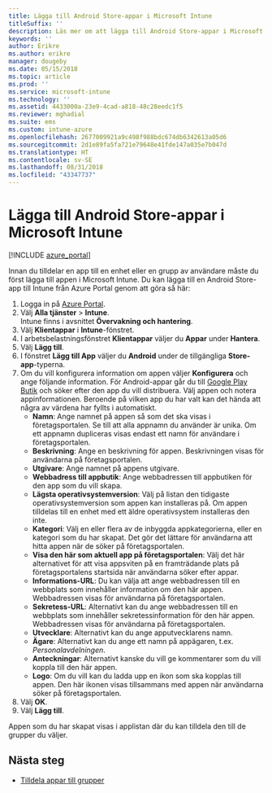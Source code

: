 ```yaml
---
title: Lägga till Android Store-appar i Microsoft Intune
titleSuffix: ''
description: Läs mer om att lägga till Android Store-appar i Microsoft Intune.
keywords: ''
author: Erikre
ms.author: erikre
manager: dougeby
ms.date: 05/15/2018
ms.topic: article
ms.prod: ''
ms.service: microsoft-intune
ms.technology: ''
ms.assetid: 4433000a-23e9-4cad-a818-48c28eedc1f5
ms.reviewer: mghadial
ms.suite: ems
ms.custom: intune-azure
ms.openlocfilehash: 2677009921a9c498f988bdc674db6342613a05d6
ms.sourcegitcommit: 2d1e89fa5fa721e79648e41fde147a035e7b047d
ms.translationtype: HT
ms.contentlocale: sv-SE
ms.lasthandoff: 08/31/2018
ms.locfileid: "43347737"
---
```

# <a name="add-android-store-apps-to-microsoft-intune"></a>Lägga till Android Store-appar i Microsoft Intune

[!INCLUDE [azure_portal](./includes/azure_portal.md)]

Innan du tilldelar en app till en enhet eller en grupp av användare måste du först lägga till appen i Microsoft Intune. Du kan lägga till en Android Store-app till Intune från Azure Portal genom att göra så här:

1. Logga in på [Azure Portal](https://portal.azure.com).
2. Välj **Alla tjänster** > **Intune**.  
    Intune finns i avsnittet **Övervakning och hantering**.
3. Välj **Klientappar** i **Intune**-fönstret.
4. I arbetsbelastningsfönstret **Klientappar** väljer du **Appar** under **Hantera**.
5. Välj **Lägg till**.
6. I fönstret **Lägg till App** väljer du **Android** under de tillgängliga **Store-app**-typerna.
7. Om du vill konfigurera information om appen väljer **Konfigurera** och ange följande information. För Android-appar går du till [Google Play Butik](https://play.google.com/store) och söker efter den app du vill distribuera. Välj appen och notera appinformationen. Beroende på vilken app du har valt kan det hända att några av värdena har fyllts i automatiskt.
    - **Namn**: Ange namnet på appen så som det ska visas i företagsportalen. Se till att alla appnamn du använder är unika. Om ett appnamn dupliceras visas endast ett namn för användare i företagsportalen.
    - **Beskrivning**: Ange en beskrivning för appen. Beskrivningen visas för användarna på företagsportalen.
    - **Utgivare**: Ange namnet på appens utgivare.
    - **Webbadress till appbutik**: Ange webbadressen till appbutiken för den app som du vill skapa.
    - **Lägsta operativsystemversion**: Välj på listan den tidigaste operativsystemversion som appen kan installeras på. Om appen tilldelas till en enhet med ett äldre operativsystem installeras den inte.
    - **Kategori**: Välj en eller flera av de inbyggda appkategorierna, eller en kategori som du har skapat. Det gör det lättare för användarna att hitta appen när de söker på företagsportalen.
    - **Visa den här som aktuell app på företagsportalen**: Välj det här alternativet för att visa appsviten på en framträdande plats på företagsportalens startsida när användarna söker efter appar.
    - **Informations-URL**: Du kan välja att ange webbadressen till en webbplats som innehåller information om den här appen. Webbadressen visas för användarna på företagsportalen.
    - **Sekretess-URL**: Alternativt kan du ange webbadressen till en webbplats som innehåller sekretessinformation för den här appen. Webbadressen visas för användarna på företagsportalen.
    - **Utvecklare**: Alternativt kan du ange apputvecklarens namn.
    - **Ägare**: Alternativt kan du ange ett namn på appägaren, t.ex. *Personalavdelningen*.
    - **Anteckningar**: Alternativt kanske du vill ge kommentarer som du vill koppla till den här appen.
    - **Logo**: Om du vill kan du ladda upp en ikon som ska kopplas till appen. Den här ikonen visas tillsammans med appen när användarna söker på företagsportalen.
1. Välj **OK**.
2. Välj **Lägg till**.

Appen som du har skapat visas i applistan där du kan tilldela den till de grupper du väljer. 

## <a name="next-steps"></a>Nästa steg

- [Tilldela appar till grupper](apps-deploy.md)
